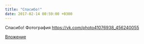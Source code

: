 ```yaml
---
title: "Спасибо!"
date: 2017-02-14 00:59:00 +0300
---
```


Спасибо!
Фотография
https://vk.com/photo41076938_456240055

[Вложение](https://vk.com/photo41076938_456240055)
